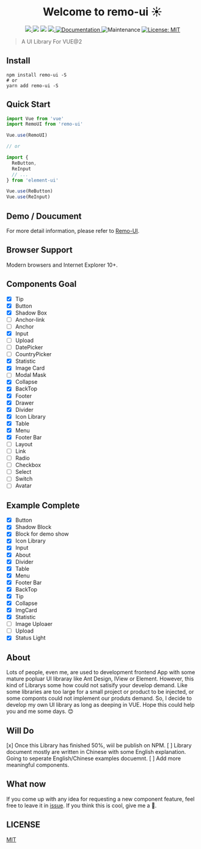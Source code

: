 <h1 align="center">Welcome to remo-ui ☀</h1>
<p align="center">
  <a href="https://www.npmjs.com/package/remo-ui" target="_blank">
    <img src="https://img.shields.io/badge/version-v1.0.3-blue.svg" />
  </a> 
  <img src="https://img.shields.io/badge/npm-%3E%3Dv6.0.0-blue.svg" />
  <img src="https://img.shields.io/badge/node-%3E%3D10.0.0-blue.svg" />
  <a href="https://npmcharts.com/compare/remo-ui?minimal=true">
    <img src="http://img.shields.io/npm/dm/remo-ui.svg">
  </a>
  <a href="https://github.com/yongquanyao/remo-ui#readme" target="_blank">
    <img alt="Documentation" src="https://img.shields.io/badge/documentation-yes-brightgreen.svg" />
  </a>
    <img alt="Maintenance" src="https://img.shields.io/badge/Maintained%3F-yes-green.svg" />
   <a href="LICENSE">
      <img alt="License: MIT" src="https://img.shields.io/badge/license-MIT-yellow.svg" />
  </a> 
</p>

> A UI Library For VUE@2 

## Install
```shell
npm install remo-ui -S
# or
yarn add remo-ui -S
```
## Quick Start
``` javascript
import Vue from 'vue'
import RemoUI from 'remo-ui'

Vue.use(RemoUI)

// or

import {
  ReButton,
  ReInput
  // ...
} from 'element-ui'

Vue.use(ReButton)
Vue.use(ReInput)

```
## Demo / Doucument
For more detail information, please refer to [Remo-UI](https://remo.raymondyao.info).

## Browser Support
Modern browsers and Internet Explorer 10+.

## Components Goal
- [x] Tip
- [X] Button
- [x] Shadow Box
- [ ] Anchor-link
- [ ] Anchor
- [x] Input
- [ ] Upload
- [ ] DatePicker
- [ ] CountryPicker
- [x] Statistic
- [x] Image Card
- [ ] Modal Mask
- [x] Collapse
- [x] BackTop
- [x] Footer
- [x] Drawer
- [x] Divider   
- [x] Icon Library   
- [x] Table
- [x] Menu
- [x] Footer Bar
- [ ] Layout
- [ ] Link
- [ ] Radio
- [ ] Checkbox
- [ ] Select
- [ ] Switch
- [ ] Avatar

## Example Complete
- [X] Button
- [x] Shadow Block
- [x] Block for demo show
- [x] Icon Library  
- [x] Input  
- [x] About  
- [x] Divider
- [x] Table
- [x] Menu
- [x] Footer Bar
- [x] BackTop
- [x] Tip
- [X] Collapse
- [x] ImgCard
- [x] Statistic
- [ ] Image Uploaer
- [ ] Upload
- [x] Status Light

## About
Lots of people, even me, are used to development frontend App with some mature popluar UI libraray like Ant Design, IView or Element. However, this kind of Librarys some how could not satisify your develop demand. Like some libraries are too large for a small project or product to be injected, or some componts could not implement our produts demand. So, I decide to develop my own UI library as long as deeping in VUE. Hope this could help you and me some days. :blush:

## Will Do
[x] Once this Library has finished 50%, wiil be publish on NPM. 
[ ] Library document mostly are written in Chinese with some English explanation. Going to seperate English/Chinese examples docuemnt.
[ ] Add more meaningful components.

## What now
If you come up with any idea for requesting a new component feature, feel free to leave it in <a href="ISSUE">issue</a>.
If you think this is cool, give me a 🌟.
## LICENSE
[MIT](LICENSE)
